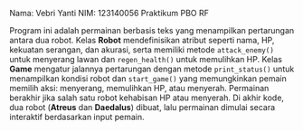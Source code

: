 Nama: Vebri Yanti
NIM: 123140056
Praktikum PBO RF

Program ini adalah permainan berbasis teks yang menampilkan pertarungan antara dua robot. Kelas **Robot** mendefinisikan atribut seperti nama, HP, kekuatan serangan, dan akurasi, serta memiliki metode `attack_enemy()` untuk menyerang lawan dan `regen_health()` untuk memulihkan HP. Kelas **Game** mengatur jalannya pertarungan dengan metode `print_status()` untuk menampilkan kondisi robot dan `start_game()` yang memungkinkan pemain memilih aksi: menyerang, memulihkan HP, atau menyerah. Permainan berakhir jika salah satu robot kehabisan HP atau menyerah. Di akhir kode, dua robot (**Atreus** dan **Daedalus**) dibuat, lalu permainan dimulai secara interaktif berdasarkan input pemain.
